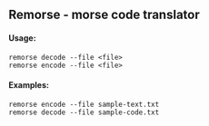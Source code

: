 ## Remorse - morse code translator

#### Usage:  
  `remorse decode --file <file>`  
  `remorse encode --file <file>`  

#### Examples:  
`remorse encode --file sample-text.txt`  
`remorse decode --file sample-code.txt`